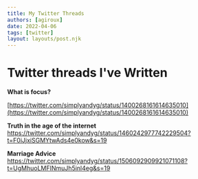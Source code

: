 ```yaml
---
title: My Twitter Threads
authors: [agiroux]
date: 2022-04-06
tags: [twitter]
layout: layouts/post.njk
---
```


# Twitter threads I've Written

**What is focus?**

[https://twitter.com/simplyandyg/status/1400268161614635010](https://twitter.com/simplyandyg/status/1400268161614635010)


**Truth in the age of the internet**
https://twitter.com/simplyandyg/status/1460242977742229504?t=F0iJjxiSGMYtwAds4e0kow&s=19


**Marriage Advice**
https://twitter.com/simplyandyg/status/1506092909921071108?t=UgMhuoLMFINmuJh5inl4eg&s=19

